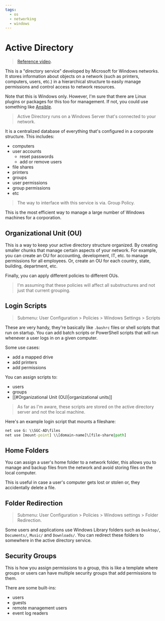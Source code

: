 ```yaml
---
tags:
  - os
  - networking
  - windows
---
```

# Active Directory

>[Reference video](https://www.youtube.com/watch?v=VLWt0-8BOV4&list=PLG49S3nxzAnna96gzhJrzkii4hH_mgW4b&index=29&t=1s).

This is a "directory service" developed by Microsoft for Windows networks. It stores information about objects on a network (such as printers, computers, users, etc.) in a hierarchical structure to easily manage permissions and control access to network resources.

Note that this is Windows only. However, I'm sure that there are Linux plugins or packages for this too for management. If not, you could use something like [Ansible](https://www.ansible.com/).

>Active Directory runs on a Windows Server that's connected to your network.

It is a centralized database of everything that's configured in a corporate structure. This includes:

- computers
- user accounts
    - reset passwords
    - add or remove users
- file shares
- printers
- groups
- user permissions
- group permissions
- etc

>The way to interface with this service is via. Group Policy.

This is the most efficient way to manage a large number of Windows machines for a corporation.

## Organizational Unit (OU)

This is a way to keep your active directory structure organized. By creating smaller chunks that manage certain aspects of your network. For example, you can create an OU for accounting, development, IT, etc. to manage permissions for all employees. Or, create an OU for each country, state, building, department, etc.

Finally, you can apply different policies to different OUs.

>I'm assuming that these policies will affect all substructures and not just that current grouping.

## Login Scripts

>Submenu: User Configuration > Policies > Windows Settings > Scripts

These are very handy, they're basically like `.bashrc` files or shell scripts that run on startup. You can add batch scripts or PowerShell scripts that will run whenever a user logs in on a given computer.

Some use cases:

- add a mapped drive
- add printers
- add permissions

You can assign scripts to:

- users
- groups
- [[#Organizational Unit (OU)|organizational units]]

>As far as I'm aware, these scripts are stored on the active directory server and not the local machine.

Here's an example login script that mounts a fileshare:

```bat
net use G: \\SGC-AD\files
net use [mount-point] \\[domain-name]\[file-share|path]
```

## Home Folders

You can assign a user's home folder to a network folder, this allows you to manage and backup files from the network and avoid storing files on the local computer.

This is useful in case a user's computer gets lost or stolen or, they accidentally delete a file.

## Folder Redirection

>Submenu: User Configuration > Policies > Windows settings > Folder Redirection.

Some users and applications use Windows Library folders such as `Desktop/`, `Documents/`, `Music/` and `Downloads/`. You can redirect these folders to somewhere in the active directory service.

## Security Groups

This is how you assign permissions to a group, this is like a template where groups or users can have multiple security groups that add permissions to them.

There are some built-ins:

- users
- guests
- remote management users
- event log readers
